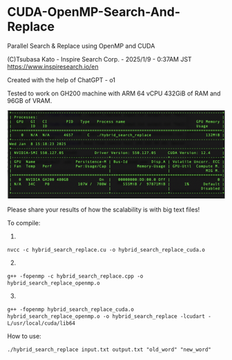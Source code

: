 # CUDA-OpenMP-Search-And-Replace
Parallel Search &amp; Replace using OpenMP and CUDA

(C)Tsubasa Kato - Inspire Search Corp. - 2025/1/9 - 0:37AM JST
https://www.inspiresearch.io/en

Created with the help of ChatGPT - o1

Tested to work on GH200 machine with ARM 64 vCPU 432GiB of RAM and 96GB of VRAM.

![Screenshot of this script running on GH200](https://github.com/stingraze/CUDA-OpenMP-Search-And-Replace/blob/main/cuda-openmp-word-replacer2.jpg)

Please share your results of how the scalability is with big text files!

To compile:

1.

```
nvcc -c hybrid_search_replace.cu -o hybrid_search_replace_cuda.o
```
2.

```
g++ -fopenmp -c hybrid_search_replace.cpp -o hybrid_search_replace_openmp.o
```
3.

```
g++ -fopenmp hybrid_search_replace_cuda.o hybrid_search_replace_openmp.o -o hybrid_search_replace -lcudart -L/usr/local/cuda/lib64
```

How to use:

```
./hybrid_search_replace input.txt output.txt "old_word" "new_word"

```
